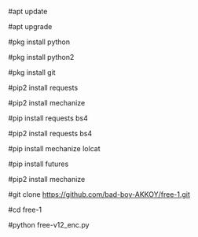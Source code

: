 #apt update

#apt upgrade
 
#pkg install python

#pkg install python2

#pkg install git 

#pip2 install requests

#pip2 install mechanize

#pip install requests bs4

#pip2 install requests bs4

#pip install mechanize lolcat

#pip install futures

#pip2 install mechanize 

#git clone https://github.com/bad-boy-AKKOY/free-1.git

#cd free-1

#python free-v12_enc.py



